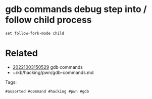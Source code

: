 # gdb commands debug step into / follow child process
```
set follow-fork-mode child
```

# Related

- [20221003150529](/zet/20221003150529/README.md) gdb commands
- ~/kb/hacking/pwn/gdb-commands.md

Tags:

    #assorted #command #hacking #pwn #gdb
